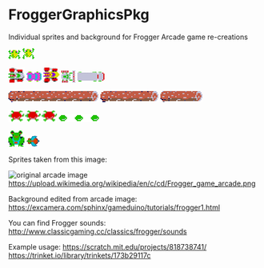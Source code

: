 # FroggerGraphicsPkg
Individual sprites and background for Frogger Arcade game re-creations


![frog sprite](https://github.com/nguyenchloet/FroggerGraphicsPkg/blob/main/frog1.png)
![jumping frog sprite](https://github.com/nguyenchloet/FroggerGraphicsPkg/blob/main/frog2.png)


![car 1](https://github.com/nguyenchloet/FroggerGraphicsPkg/blob/main/car1.png)
![car 2](https://github.com/nguyenchloet/FroggerGraphicsPkg/blob/main/car2.png)
![car 3](https://github.com/nguyenchloet/FroggerGraphicsPkg/blob/main/car3.png)
![car 4](https://github.com/nguyenchloet/FroggerGraphicsPkg/blob/main/car4.png)
![car 5](https://github.com/nguyenchloet/FroggerGraphicsPkg/blob/main/car5.png)


![log 1](https://github.com/nguyenchloet/FroggerGraphicsPkg/blob/main/log1.png)
![log 2](https://github.com/nguyenchloet/FroggerGraphicsPkg/blob/main/log2.png)
![log 3](https://github.com/nguyenchloet/FroggerGraphicsPkg/blob/main/log3.png)


![turtles full](https://github.com/nguyenchloet/FroggerGraphicsPkg/blob/main/turtles.png)
![turtles shell](https://github.com/nguyenchloet/FroggerGraphicsPkg/blob/main/turtles2.png)


![end frog](https://github.com/nguyenchloet/FroggerGraphicsPkg/blob/main/endfrog.png)
![fly](https://github.com/nguyenchloet/FroggerGraphicsPkg/blob/main/fly.png)

Sprites taken from this image: 


![original arcade image](https://upload.wikimedia.org/wikipedia/en/c/cd/Frogger_game_arcade.png)
https://upload.wikimedia.org/wikipedia/en/c/cd/Frogger_game_arcade.png

Background edited from arcade image: https://excamera.com/sphinx/gameduino/tutorials/frogger1.html

You can find Frogger sounds: http://www.classicgaming.cc/classics/frogger/sounds

Example usage: https://scratch.mit.edu/projects/818738741/
               https://trinket.io/library/trinkets/173b29117c
